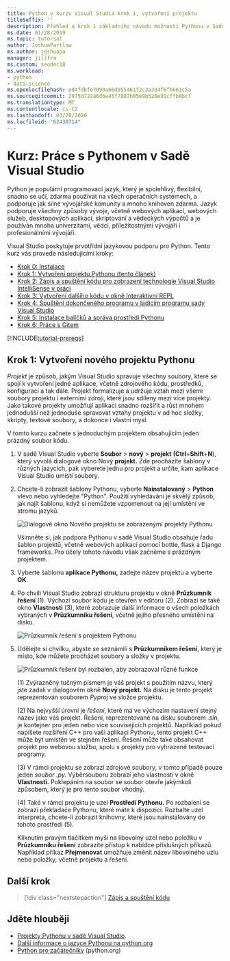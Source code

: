 ```yaml
---
title: Python v kurzu Visual Studia krok 1, vytvoření projektu
titleSuffix: ''
description: Přehled a krok 1 základního návodu možností Pythonu v Sadě Visual Studio, včetně předpokladů a vytvoření nového projektu Pythonu.
ms.date: 01/28/2019
ms.topic: tutorial
author: JoshuaPartlow
ms.author: joshuapa
manager: jillfra
ms.custom: seodec18
ms.workload:
- python
- data-science
ms.openlocfilehash: ed4fdbfe7090a66d955461f2c3a394f6fb661c5a
ms.sourcegitcommit: 2975d722a6d6e45f7887b05e9b526e91cffb0bcf
ms.translationtype: MT
ms.contentlocale: cs-CZ
ms.lasthandoff: 03/20/2020
ms.locfileid: "62430714"
---
```

# <a name="tutorial-work-with-python-in-visual-studio"></a>Kurz: Práce s Pythonem v Sadě Visual Studio

Python je populární programovací jazyk, který je spolehlivý, flexibilní, snadno se učí, zdarma používat na všech operačních systémech, a podporuje jak silné vývojářské komunity a mnoho knihoven zdarma. Jazyk podporuje všechny způsoby vývoje, včetně webových aplikací, webových služeb, desktopových aplikací, skriptování a vědeckých výpočtů a je používán mnoha univerzitami, vědci, příležitostnými vývojáři i profesionálními vývojáři.

Visual Studio poskytuje prvotřídní jazykovou podporu pro Python. Tento kurz vás provede následujícími kroky:

- [Krok 0: Instalace](tutorial-working-with-python-in-visual-studio-step-00-installation.md)
- [Krok 1: Vytvoření projektu Pythonu (tento článek)](#step-1-create-a-new-python-project)
- [Krok 2: Zápis a spuštění kódu pro zobrazení technologie Visual Studio IntelliSense v práci](tutorial-working-with-python-in-visual-studio-step-02-writing-code.md)
- [Krok 3: Vytvoření dalšího kódu v okně Interaktivní REPL](tutorial-working-with-python-in-visual-studio-step-03-interactive-repl.md)
- [Krok 4: Spuštění dokončeného programu v ladicím programu sady Visual Studio](tutorial-working-with-python-in-visual-studio-step-04-debugging.md)
- [Krok 5: Instalace balíčků a správa prostředí Pythonu](tutorial-working-with-python-in-visual-studio-step-05-installing-packages.md)
- [Krok 6: Práce s Gitem](tutorial-working-with-python-in-visual-studio-step-06-working-with-git.md)

[!INCLUDE[tutorial-prereqs](includes/tutorial-prereqs.md)]

## <a name="step-1-create-a-new-python-project"></a>Krok 1: Vytvoření nového projektu Pythonu

*Projekt* je způsob, jakým Visual Studio spravuje všechny soubory, které se spojí k vytvoření jedné aplikace, včetně zdrojového kódu, prostředků, konfigurací a tak dále. Projekt formalizuje a udržuje vztah mezi všemi soubory projektu i externími zdroji, které jsou sdíleny mezi více projekty. Jako takové projekty umožňují aplikaci snadno rozšířit a růst mnohem jednodušší než jednoduše spravovat vztahy projektu v ad hoc složky, skripty, textové soubory, a dokonce i vlastní mysl.

V tomto kurzu začnete s jednoduchým projektem obsahujícím jeden prázdný soubor kódu.

1. V sadě Visual Studio vyberte **Soubor** > **nový** > **projekt** **(Ctrl**+**Shift**+**N**), který vyvolá dialogové okno Nový **projekt.** Zde procházíte šablony v různých jazycích, pak vyberete jednu pro projekt a určíte, kam aplikace Visual Studio umístí soubory.

1. Chcete-li zobrazit šablony Pythonu, vyberte **Nainstalovaný** > **Python** vlevo nebo vyhledejte "Python". Použití vyhledávání je skvělý způsob, jak najít šablonu, když si nemůžete vzpomenout na její umístění ve stromu jazyků.

    ![Dialogové okno Nového projektu se zobrazenými projekty Pythonu](media/vs-getting-started-python-01-new-project.png)

    Všimněte si, jak podpora Pythonu v sadě Visual Studio obsahuje řadu šablon projektů, včetně webových aplikací pomocí bottle, flask a Django frameworks. Pro účely tohoto návodu však začněme s prázdným projektem.

1. Vyberte šablonu **aplikace Pythonu,** zadejte název projektu a vyberte **OK**.

1. Po chvíli Visual Studio zobrazí strukturu projektu v okně **Průzkumník řešení** (1). Výchozí soubor kódu je otevřen v editoru (2). Zobrazí se také okno **Vlastnosti** (3), které zobrazuje další informace o všech položkách vybraných v **Průzkumníku řešení**, včetně jejího přesného umístění na disku.

    ![Průzkumník řešení s projektem Pythonu](media/vs-getting-started-python-02-windows.png)

1. Udělejte si chvilku, abyste se seznámili s **Průzkumníkem řešení**, který je místo, kde můžete procházet soubory a složky v projektu.

    ![Průzkumník řešení byl rozbalen, aby zobrazoval různé funkce](media/vs-getting-started-python-03-solution-explorer.png)

    (1) Zvýrazněný tučným písmem je váš projekt s použitím názvu, který jste zadali v dialogovém okně **Nový projekt.** Na disku je tento projekt reprezentován souborem *Pyproj* ve složce projektu.

    (2) Na nejvyšší úrovni je *řešení*, které má ve výchozím nastavení stejný název jako váš projekt. Řešení, reprezentované na disku souborem *.sln*, je kontejner pro jeden nebo více souvisejících projektů. Například pokud napíšete rozšíření C++ pro vaši aplikaci Pythonu, tento projekt C++ může být umístěn ve stejném řešení. Řešení může také obsahovat projekt pro webovou službu, spolu s projekty pro vyhrazené testovací programy.

    (3) V rámci projektu se zobrazí zdrojové soubory, v tomto případě pouze jeden *soubor .py.* Výběrsouboru zobrazí jeho vlastnosti v okně **Vlastnosti.** Poklepáním na soubor se soubor otevře jakýmkoli způsobem, který je pro tento soubor vhodný.

    (4) Také v rámci projektu je uzel **Prostředí Pythonu.** Po rozbalení se zobrazí překladače Pythonu, které máte k dispozici. Rozbalte uzel interpreta, chcete-li zobrazit knihovny, které jsou nainstalovány do tohoto prostředí (5).

    Kliknutím pravým tlačítkem myši na libovolný uzel nebo položku v **Průzkumníku řešení** zobrazíte přístup k nabídce příslušných příkazů. Například příkaz **Přejmenovat** umožňuje změnit název libovolného uzlu nebo položky, včetně projektu a řešení.

## <a name="next-step"></a>Další krok

> [!div class="nextstepaction"]
> [Zápis a spuštění kódu](tutorial-working-with-python-in-visual-studio-step-02-writing-code.md)

## <a name="go-deeper"></a>Jděte hlouběji

- [Projekty Pythonu v sadě Visual Studio](managing-python-projects-in-visual-studio.md).
- [Další informace o jazyce Pythonu na python.org](https://www.python.org)
- [Python pro začátečníky](https://www.python.org/about/gettingstarted/) (python.org)
